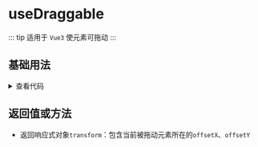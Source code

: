 <script setup>
import draggable from './draggable.vue'
</script>

# useDraggable

::: tip 适用于 `Vue3`
使元素可拖动
:::

<!-- <ClientOnly>
  <description description="使元素可拖动" :tagNameList="['Vue3']"  />
</ClientOnly> -->

## 基础用法

<ClientOnly>
  <draggable />
</ClientOnly>
<details>

<summary>查看代码</summary>

<<< @/hooks/useDraggable/draggable.vue

</details>

## 返回值或方法

- 返回响应式对象`transform`：包含当前被拖动元素所在的`offsetX`、`offsetY`
